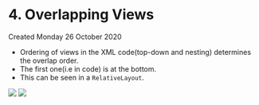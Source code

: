 # 4. Overlapping Views
Created Monday 26 October 2020


* Ordering of views in the XML code(top-down and nesting) determines the overlap order. 
* The first one(i.e in code) is at the bottom.
* This can be seen in a ``RelativeLayout``.

![](./4._Overlapping_Views/pasted_image.png) ![](./4._Overlapping_Views/pasted_image001.png)

